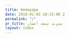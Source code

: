 ```yaml
---
title: Homepage
date: 2018-01-05 10:25:00 Z
permalink: "/"
ar_title: مدونة تسعة أعشار
layout: index
---
```


